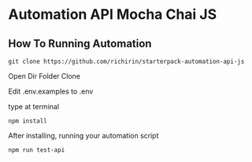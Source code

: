 # Automation API Mocha Chai JS

## How To Running Automation

```
git clone https://github.com/richirin/starterpack-automation-api-js
```

Open Dir Folder Clone

Edit .env.examples to .env

type at terminal

```
npm install
```

After installing, running your automation script

```
npm run test-api
```
